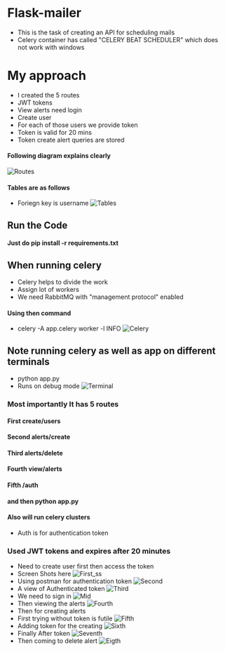 # Flask-mailer
* This is the task of creating an API for scheduling mails
* Celery container has called "CELERY BEAT SCHEDULER" which does not work with windows
# My approach
* I created the 5 routes
* JWT tokens
* View alerts need login
* Create user
* For each of those users we provide token
* Token is valid for 20 mins
* Token create alert queries are stored
#### Following diagram explains clearly
![Routes](SS/Routes.jpg 'Explaination of approach')
#### Tables are as follows
* Foriegn key is username
![Tables](SS/Tables.PNG 'Tables')
## Run the Code
#### Just do pip install -r requirements.txt

## When running celery
* Celery helps to divide the work
* Assign lot of workers
* We need RabbitMQ with "management protocol" enabled
#### Using then command
* celery -A app.celery worker -l INFO
![Celery](SS/Celery.PNG 'Celery')
## Note running celery as well as app on different terminals
* python app.py
* Runs on debug mode
![Terminal](SS/Pic8.PNG 'App.py')
### Most importantly It has 5 routes
#### First create/users
#### Second alerts/create
#### Third alerts/delete
#### Fourth view/alerts
#### Fifth /auth
#### and then python app.py
#### Also  will run celery clusters

* Auth is for authentication token
### Used JWT tokens and expires after 20 minutes
* Need to create user first then access the token
* Screen Shots here
![First_ss](SS/Pic6.png 'User creation')
* Using postman for authentication token
![Second](SS/Pic5.png 'Authentication')
* A view of Authenticated token
![Third](SS/Pic4.png 'Authentication')
* We need to sign in
![Mid](SS/For_alerts.PNG 'Authenticate to view')
* Then viewing the alerts
![Fourth](SS/Pic1.png 'Viewing alerts')
* Then for creating alerts
* First trying without token is futile
![Fifth](SS/Pic7.png 'Creating alerts')
* Adding token for the creating
![Sixth](SS/Add_token.PNG 'Token for authentication')
* Finally After token
![Seventh](SS/Submit_query.PNG 'Submit the create alert')
* Then coming to delete alert
![Eigth](SS/Delete_query.PNG 'Submit the create alert')